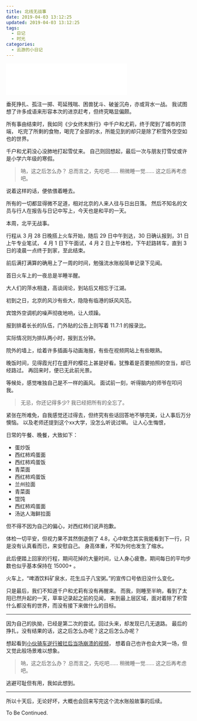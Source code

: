 ```yaml
---
title: 北线无战事
date: 2019-04-03 13:12:25
updated: 2019-04-03 13:12:25
tags:
  - 日记
  - 时光
categories:
  - 云游的小日记
---
```


<iframe frameborder="no" border="0" marginwidth="0" marginheight="0" width=330 height=86 src="//music.163.com/outchain/player?type=2&id=520459951&auto=1&height=66"></iframe>

垂死挣扎、孤注一掷、苟延残喘、困兽犹斗、破釜沉舟，亦或背水一战。
我试图想了许多成语来形容本次的进京赶考，但终究略显偏颇。

所有事由结束时，我如同《少女终末旅行》中千户和尤莉，终于爬到了城市的顶端，
吃完了所剩的食物，喝完了全部的水，所能见到的却只是除了积雪外空空如也的世界。

千户和尤莉没心没肺地打起雪仗来。
自己则回想起，最后一次与朋友打雪仗或许是小学六年级的寒假。

> 呐，这之后怎么办？
> 总而言之，先吃吧……
> 稍微睡一觉……
> 这之后再考虑吧。

说着这样的话，便依偎着睡去。

所有的一切都显得微不足道，相对北京的人来人往与日出日落。
然后不知名的文员与行人在报告与日记中写上，今天也是和平的一天。

本周，北平无战事。

<!-- more -->

行程从 3 月 28 日晚搭上火车开始，随后 29 日中午到达，30 日确认报到，31 日上午专业笔试，
4 月 1 日下午面试，4 月 2 日上午体检，下午赶路转车，直到 3 日的凌晨一点终于到家，至此结束。

前后满打满算的确用上了一周的时间，勉强流水账般简单记录下见闻。

首日火车上的一夜总是半睡半醒。

大人们的萍水相逢，高谈阔论，到站后又相忘于江湖。

初到之日，北京的风沙有些大，隐隐有临港的妖风风范。

宾馆外空调机的噪声彻夜地响，让人烦躁。

报到排着长长的队伍，门外贴的公告上则写着 11.7:1 的报录比。

实际情况则为排队两小时，报到五分钟。

院外的墙上，绘着许多插画与动画海报，有些在视频网站上有些眼熟。

晚饭时间，见得霞光打在盛开的樱花上甚是好看。犹豫着是否要拍照的空当，却已经路过。
再回来时，便已无此前光景。

等候处，感觉唯独自己是不一样的画风。
面试前一刻，听得脑内的师爷在叩问我。

> 无忌，你还记得多少?
> 我已经把所有的全忘了。

紧张在所难免，自我感觉还过得去，但终究有些话回答地不够完美，让人事后万分懊恼。
以及老师还提到这个xx大学，没怎么听说过嘛。
让人心生悔恨，

日常的午餐、晚餐，大致如下：

- 蛋炒饭
- 西红柿鸡蛋面
- 西红柿鸡蛋饭
- 青菜面
- 西红柿鸡蛋饭
- 兰州拉面
- 青菜面
- 馄饨
- 西红柿鸡蛋面
- 汤达人海鲜拉面

但不得不因为自己的偏心，对西红柿们说声抱歉。

体检一切平安，但视力果不其然倒退倒了 4.8，心中默念其实我能看到下一行，只是没有认真看而已，来安慰自己。
身高体重，不知为何也发生了缩水。

此后便踏上回家的行程，期间花掉的大量时间，让人身心疲惫。期间每日的平均步数也似乎基本保持在 15000+ 。

火车上，“啤酒饮料矿泉水，花生瓜子八宝粥。”的宣传口号依旧没什么变化。

只是最后，我们不知道千户和尤莉有没有再醒来。
而我，则睡至半晌，看到了太阳已然升起的一天，草率记录起之前的见闻，
来到最上层区域，面对着除了积雪什么都没有的世界，而没有接下来做什么的目标。

---

因为自己的执拗，已经是第二次的尝试。回过头来，却发现已几无退路。
最后的挣扎，没有结果的话，这之后怎么办呢？这之后怎么办呢？

想起看到[小伙骑车逆行被拦后当场崩溃的视频](http://news.ifeng.com/c/7lWFI21x0RY)，
想着自己也许也会大哭一场，但又觉此般场景难以想象。

> 呐，这之后怎么办？
> 总而言之，先吃吧……
> 稍微睡一觉……
> 这之后再考虑吧。

逃避可耻但有用，我如此想到。

---

所以十天后，无论好坏，大概也会回来写完这个流水账般故事的后续。

To Be Continued.